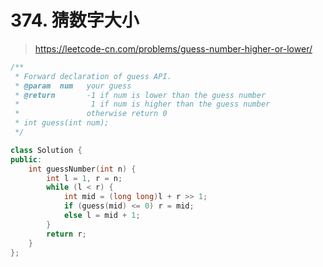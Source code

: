# 374. 猜数字大小

> https://leetcode-cn.com/problems/guess-number-higher-or-lower/

```cpp
/** 
 * Forward declaration of guess API.
 * @param  num   your guess
 * @return 	     -1 if num is lower than the guess number
 *			      1 if num is higher than the guess number
 *               otherwise return 0
 * int guess(int num);
 */

class Solution {
public:
    int guessNumber(int n) {
        int l = 1, r = n;
        while (l < r) {
            int mid = (long long)l + r >> 1;
            if (guess(mid) <= 0) r = mid;
            else l = mid + 1;
        }
        return r;
    }
};
```